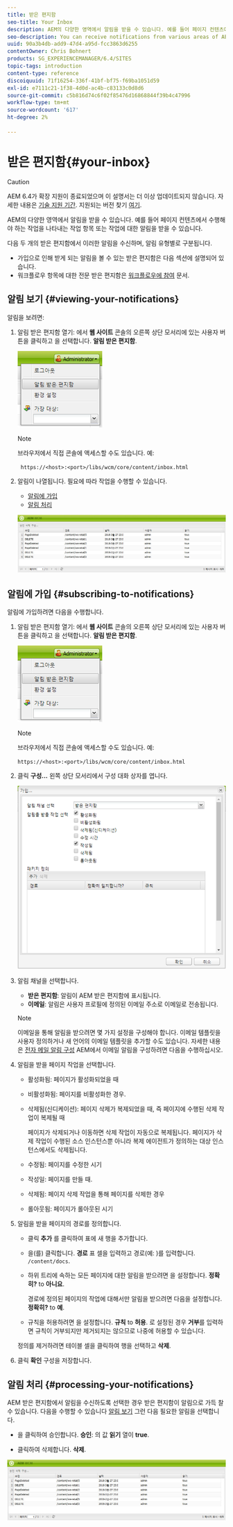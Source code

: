```yaml
---
title: 받은 편지함
seo-title: Your Inbox
description: AEM의 다양한 영역에서 알림을 받을 수 있습니다. 예를 들어 페이지 컨텐츠에서 수행해야 하는 작업을 나타내는 작업 항목 또는 작업에 대한 알림을 받을 수 있습니다.
seo-description: You can receive notifications from various areas of AEM such as notification about work items or tasks that represent actions that you need to perform on page content.
uuid: 90a3b4db-add9-47d4-a95d-fcc3863d6255
contentOwner: Chris Bohnert
products: SG_EXPERIENCEMANAGER/6.4/SITES
topic-tags: introduction
content-type: reference
discoiquuid: 71f16254-336f-41bf-bf75-f69ba1051d59
exl-id: e7111c21-1f38-4d0d-ac4b-c83133c0d8d6
source-git-commit: c5b816d74c6f02f85476d16868844f39b4c47996
workflow-type: tm+mt
source-wordcount: '617'
ht-degree: 2%

---
```


# 받은 편지함{#your-inbox}

>[!CAUTION]
>
>AEM 6.4가 확장 지원이 종료되었으며 이 설명서는 더 이상 업데이트되지 않습니다. 자세한 내용은 [기술 지원 기간](https://helpx.adobe.com/kr/support/programs/eol-matrix.html). 지원되는 버전 찾기 [여기](https://experienceleague.adobe.com/docs/).

AEM의 다양한 영역에서 알림을 받을 수 있습니다. 예를 들어 페이지 컨텐츠에서 수행해야 하는 작업을 나타내는 작업 항목 또는 작업에 대한 알림을 받을 수 있습니다.

다음 두 개의 받은 편지함에서 이러한 알림을 수신하며, 알림 유형별로 구분됩니다.

* 가입으로 인해 받게 되는 알림을 볼 수 있는 받은 편지함은 다음 섹션에 설명되어 있습니다.
* 워크플로우 항목에 대한 전문 받은 편지함은 [워크플로우에 참여](/help/sites-classic-ui-authoring/classic-workflows-participating.md) 문서.

## 알림 보기 {#viewing-your-notifications}

알림을 보려면:

1. 알림 받은 편지함 열기: 에서 **웹 사이트** 콘솔의 오른쪽 상단 모서리에 있는 사용자 버튼을 클릭하고 을 선택합니다. **알림 받은 편지함**.

   ![screen_shot_2012-02-08at105226am](assets/screen_shot_2012-02-08at105226am.png)

   >[!NOTE]
   >
   >브라우저에서 직접 콘솔에 액세스할 수도 있습니다. 예:
   >
   >` https://<host>:<port>/libs/wcm/core/content/inbox.html`

1. 알림이 나열됩니다. 필요에 따라 작업을 수행할 수 있습니다.

   * [알림에 가입](#subscribing-to-notifications)
   * [알림 처리](#processing-your-notifications)

   ![chlimage_1-8](assets/chlimage_1-8.jpeg)

## 알림에 가입 {#subscribing-to-notifications}

알림에 가입하려면 다음을 수행합니다.

1. 알림 받은 편지함 열기: 에서 **웹 사이트** 콘솔의 오른쪽 상단 모서리에 있는 사용자 버튼을 클릭하고 을 선택합니다. **알림 받은 편지함**.

   ![screen_shot_2012-02-08at105226am-1](assets/screen_shot_2012-02-08at105226am-1.png)

   >[!NOTE]
   >
   >브라우저에서 직접 콘솔에 액세스할 수도 있습니다. 예:
   >
   >`https://<host>:<port>/libs/wcm/core/content/inbox.html`

1. 클릭 **구성...** 왼쪽 상단 모서리에서 구성 대화 상자를 엽니다.

   ![screen_shot_2012-02-08at111056am](assets/screen_shot_2012-02-08at111056am.png)

1. 알림 채널을 선택합니다.

   * **받은 편지함**: 알림이 AEM 받은 편지함에 표시됩니다.
   * **이메일**: 알림은 사용자 프로필에 정의된 이메일 주소로 이메일로 전송됩니다.

   >[!NOTE]
   >
   >이메일을 통해 알림을 받으려면 몇 가지 설정을 구성해야 합니다. 이메일 템플릿을 사용자 정의하거나 새 언어의 이메일 템플릿을 추가할 수도 있습니다. 자세한 내용은 [전자 메일 알림 구성](/help/sites-administering/notification.md#configuringemailnotification) AEM에서 이메일 알림을 구성하려면 다음을 수행하십시오.

1. 알림을 받을 페이지 작업을 선택합니다.

   * 활성화됨: 페이지가 활성화되었을 때
   * 비활성화됨: 페이지를 비활성화한 경우.
   * 삭제됨(신디케이션): 페이지 삭제가 복제되었을 때, 즉 페이지에 수행된 삭제 작업이 복제될 때

      페이지가 삭제되거나 이동하면 삭제 작업이 자동으로 복제됩니다. 페이지가 삭제 작업이 수행된 소스 인스턴스뿐 아니라 복제 에이전트가 정의하는 대상 인스턴스에서도 삭제됩니다.

   * 수정됨: 페이지를 수정한 시기
   * 작성일: 페이지를 만들 때.
   * 삭제됨: 페이지 삭제 작업을 통해 페이지를 삭제한 경우
   * 롤아웃됨: 페이지가 롤아웃된 시기

1. 알림을 받을 페이지의 경로를 정의합니다.

   * 클릭 **추가** 를 클릭하여 표에 새 행을 추가합니다.
   * 을(를) 클릭합니다. **경로** 표 셀을 입력하고 경로(예: )를 입력합니다. `/content/docs`.
   * 하위 트리에 속하는 모든 페이지에 대한 알림을 받으려면 을 설정합니다. **정확히?** to **아니요**.

      경로에 정의된 페이지의 작업에 대해서만 알림을 받으려면 다음을 설정합니다. **정확히?** to **예**.

   * 규칙을 허용하려면 을 설정합니다. **규칙** to **허용**. 로 설정된 경우 **거부**&#x200B;를 입력하면 규칙이 거부되지만 제거되지는 않으므로 나중에 허용할 수 있습니다.

   정의를 제거하려면 테이블 셀을 클릭하여 행을 선택하고 **삭제**.

1. 클릭 **확인** 구성을 저장합니다.

## 알림 처리 {#processing-your-notifications}

AEM 받은 편지함에서 알림을 수신하도록 선택한 경우 받은 편지함이 알림으로 가득 찰 수 있습니다. 다음을 수행할 수 있습니다 [알림 보기](#viewing-your-notifications) 그런 다음 필요한 알림을 선택합니다.

* 을 클릭하여 승인합니다. **승인**: 의 값 **읽기** 열이 **true**.

* 클릭하여 삭제합니다. **삭제**.

![chlimage_1-9](assets/chlimage_1-9.jpeg)
